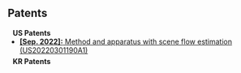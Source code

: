## Patents

<h4 style="margin:0 10px 0;">US Patents</h4>

<ul style="margin:0 0 5px;">
  <li><a href="https://patents.google.com/patent/US20220301190A1/en/"><autocolor><b>[Sep. 2022]:</b> Method and apparatus with scene flow estimation (US20220301190A1) </autocolor></a></li>
</ul>

<h4 style="margin:0 10px 0;">KR Patents</h4>

<ul style="margin:0 0 20px;">

</ul>